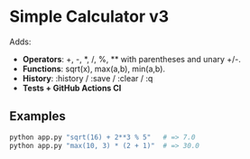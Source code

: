 # Simple Calculator v3

Adds:
- **Operators**: +, -, *, /, %, ** with parentheses and unary +/-.
- **Functions**: sqrt(x), max(a,b), min(a,b).
- **History**: :history / :save / :clear / :q
- **Tests + GitHub Actions CI**

## Examples
```bash
python app.py "sqrt(16) + 2**3 % 5"   # => 7.0
python app.py "max(10, 3) * (2 + 1)"  # => 30.0
```
